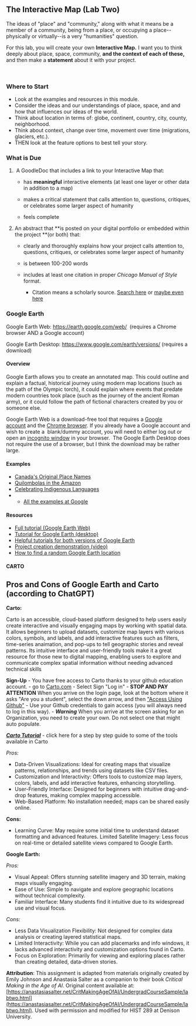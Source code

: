 ## The Interactive Map (Lab Two)

The ideas of \"place\" and \"community,\" along with what it means be
a member of a community, being from a place, or occupying a
place\--physically or virtually\--is a very \"humanities\" question.

For this lab, you will create your own **Interactive Map.** I want you
to think deeply about place, space, community, **and the context of each
of these,** and then make a **statement** about it with your project. 

 

### Where to Start 

- Look at the examples and resources in this module.
- Consider the ideas and our understandings of place, space, and and how that influences our ideas of the world.
- Think about location in terms of: globe, continent, country, city, county, neighborhood.
- Think about context, change over time, movement over time (migrations, glaciers, etc.).
- THEN look at the feature options to best tell your story.

### What is Due 

1.   A GoodleDoc that includes a link to your Interactive Map that:

    -   has **meaningful** interactive elements (at least one layer or
        other data in addition to a map)

    -   makes a critical statement that calls attention to, questions,
        critiques, or celebrates some larger aspect of humanity

    -   feels complete

2.  An abstract that **is posted on your digital portfolio or embedded
    within the project **(or both) that:

    -   clearly and thoroughly explains how your project calls attention
        to, questions, critiques, or celebrates some larger aspect of
        humanity

    -   is between 100-200 words

    -   includes at least one citation in proper *Chicago Manual of Style* format.

        -   Citation means a scholarly source. [Search
            here](https://guides.ucf.edu/c.php?g=78763&p=508976) or
            [maybe even here](https://scholar.google.com/)

### **Google Earth**

Google Earth Web: <https://earth.google.com/web/>  (requires a Chrome
browser AND a Google account)

Google Earth Desktop: <https://www.google.com/earth/versions/> (requires
a download)

#### Overview 

Google Earth allows you to create an annotated map. This could outline
and explain a factual, historical journey using modern map locations
(such as the path of the Olympic torch), it could explain where events
that predate modern countries took place (such as the journey of the
ancient Roman army), or it could follow the path of fictional characters
created by you or someone else. 

Google Earth Web is a download-free tool that requires a [Google
account](https://www.google.com/accounts/NewAccount) and the [Chrome
browser](https://www.google.com/chrome/browser/). If you already have a
Google account and wish to create a  blank/dummy account, you will need
to either log out or open an [incognito
window](https://www.computerworld.com/article/3356840/how-to-go-incognito-in-chrome-firefox-safari-and-edge.html) in
your browser.  The Google Earth Desktop does not require the use of a
browser, but I think the download may be rather large.

#### Examples 

-   <a href="https://earth.google.com/web/data=MkEKPwo9CiExTlQxOUdfN0tSRFYzWHdMb1BzR1RYVjYwUFJQUnA3ZFQSFgoUMDgyRTU5QUZBMzJCODgwMEY5QjYgAUICCABKCAjVo4XnARAB" target="_blank" rel="noopener noreferrer">Canada's Original Place Names</a>
-   <a href="https://earth.google.com/web/data=MkEKPwo9CiExY0FscjQ1X3ZYSnY2dElhZUptY2FhYU93LTcxU1J3MjESFgoUMDgxNDNFMjBCRDJBOTBEMUI3NjIgAUICCABKCAic89XGBRAB" target="_blank" rel="noopener noreferrer">Quilombolas in the Amazon</a>
-   <a href="https://earth.google.com/web/data=MkEKPwo9CiExZWkzcmQwd0lBbmx2d1h1WlFOVHZ6OWZJNERBWjJpZncSFgoUMDcxMzE0NTg1RDJCOUNFNUVCNTIgAUICCABKCAjjzuaaARAB" target="_blank" rel="noopener noreferrer">Celebrating Indigenous Languages</a>
- -   <a href="https://www.google.com/earth/about/gallery/" target="_blank" rel="noopener noreferrer">All the examples at Google</a>

#### Resources 

-   [Full tutorial (Google Earth
    Web)](https://www.google.com/earth/outreach/learn/create-a-map-or-story-in-google-earth-web/#prerequisites-)
-   [Tutorial for Google Earth
    (desktop)](https://www.google.com/earth/outreach/learn/creating-photos-image-overlays-in-google-earth/#add-an-image-overlay-1)
-   [Helpful tutorials for both versions of Google
    Earth](https://www.google.com/earth/outreach/learn/)
-   [Project creation demonstration
    (video)](https://www.youtube.com/watch?v=nUyfJz6ARLY)
-   [How to find a random Google Earth
    location](https://www.assortedstuff.com/stuff/google-earth-im-feeling-lucky/)



#### CARTO



Pros and Cons of Google Earth and Carto (according to ChatGPT)
---
**Carto:**

Carto is an accessible, cloud-based platform designed to help users easily create interactive and visually engaging maps by working with spatial data. It allows beginners to upload datasets, customize map layers with various colors, symbols, and labels, and add interactive features such as filters, time-series anaimation, and pop-ups to tell geographic stories and reveal patterns. Its intuitive interface and user-friendly tools make it a great resource for those new to digital mapping, enabling users to explore and communicate complex spatial information without needing advanced technical skills

**Sign-Up**
    - You have free access to Carto thanks to your github education account.
    - go to <a href="https://carto.com" target="_blank" rel="noopener noreferrer">Carto.com</a>
    - Select Sign "Log in"
    - **STOP AND PAY ATTENTION** When you arrive on the login page, look at the bottom where it asks "Are you a student", select the down arrow, and then <a href="https://app.carto.com/students" target="_blank" rel="noopener noreferrer">"Access Using Github"</a>
    - Use your Github credentials to gain access (you will always need to log in this way). 
    - ***Warning*** When you arrive at the screen asking for an Organization, you need to create your own.  Do not select one that might auto populate.

***<a href="https://docs.google.com/document/d/1gD2O-HJz-WbMGUG3cHU6B7A6E0-pkObUtyE2ESgaRXg/edit?usp=sharing" target="_blank" rel="noopener noreferrer">Carto Tutorial</a>*** - click here for a step by step guide to some of the tools available in Carto

*Pros:*

- Data-Driven Visualizations: Ideal for creating maps that visualize patterns, relationships, and trends using datasets like CSV files.
- Customization and Interactivity: Offers tools to customize map layers, colors, labels, and add interactive features, enhancing storytelling.
- User-Friendly Interface: Designed for beginners with intuitive drag-and-drop features, making complex mapping accessible.
- Web-Based Platform: No installation needed; maps can be shared easily online.

**Cons:**

- Learning Curve: May require some initial time to understand dataset formatting and advanced features.
Limited Satellite Imagery: Less focus on real-time or detailed satellite views compared to Google Earth.


**Google Earth:**

*Pros:*

- Visual Appeal: Offers stunning satellite imagery and 3D terrain, making maps visually engaging.
- Ease of Use: Simple to navigate and explore geographic locations without technical complexity.
- Familiar Interface: Many students find it intuitive due to its widespread use and visual focus.

*Cons:*

- Less Data Visualization Flexibility: Not designed for complex data analysis or creating layered statistical maps.
- Limited Interactivity: While you can add placemarks and info windows, it lacks advanced interactivity and customization options found in Carto.
- Focus on Exploration: Primarily for viewing and exploring places rather than creating detailed, data-driven stories.


**Attribution**: This assignment is adapted from materials originally created by Emily Johnson and Anastasia Salter as a companion to their book *Critical Making in the Age of AI*. Original content available at: [https://anastasiasalter.net/CritMakingAgeOfAI/UndergradCourseSample/labtwo.html](https://anastasiasalter.net/CritMakingAgeOfAI/UndergradCourseSample/labtwo.html). Used with permission and modified for HIST 289 at Denison University.

